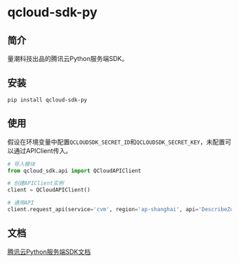 # qcloud-sdk-py

## 简介

量潮科技出品的腾讯云Python服务端SDK。

## 安装

```
pip install qcloud-sdk-py
```

## 使用

假设在环境变量中配置`QCLOUDSDK_SECRET_ID`和`QCLOUDSDK_SECRET_KEY`，未配置可以通过APIClient传入。
```python
# 导入模块
from qcloud_sdk.api import QCloudAPIClient

# 创建APIClient实例
client = QCloudAPIClient()

# 通用API
client.request_api(service='cvm', region='ap-shanghai', api='DescribeZones', api_params={})
```

## 文档

[腾讯云Python服务端SDK文档](https://quanttide.github.io/qcloud-sdk-py/README.html)